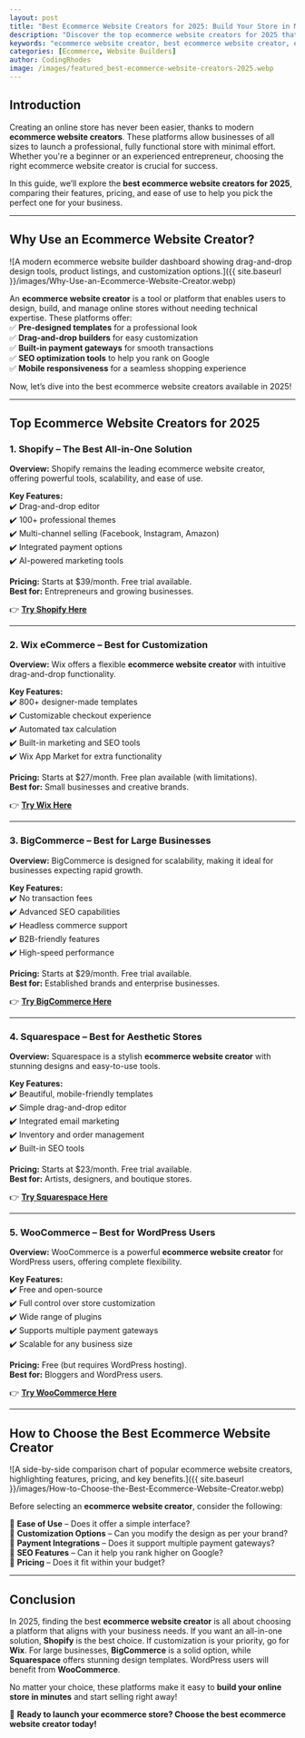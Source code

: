 ```yaml
---
layout: post
title: "Best Ecommerce Website Creators for 2025: Build Your Store in Minutes"
description: "Discover the top ecommerce website creators for 2025 that help you build an online store quickly and efficiently. Compare features, pricing, and benefits to choose the best platform for your business."
keywords: "ecommerce website creator, best ecommerce website creator, ecommerce website builder, online store builder, ecommerce platform 2025"
categories: [Ecommerce, Website Builders]
author: CodingRhodes
image: /images/featured_best-ecommerce-website-creators-2025.webp
---
```


## Introduction

Creating an online store has never been easier, thanks to modern **ecommerce website creators**. These platforms allow businesses of all sizes to launch a professional, fully functional store with minimal effort. Whether you're a beginner or an experienced entrepreneur, choosing the right ecommerce website creator is crucial for success.

In this guide, we’ll explore the **best ecommerce website creators for 2025**, comparing their features, pricing, and ease of use to help you pick the perfect one for your business.

---

## Why Use an Ecommerce Website Creator?

![A modern ecommerce website builder dashboard showing drag-and-drop design tools, product listings, and customization options.]({{ site.baseurl }}/images/Why-Use-an-Ecommerce-Website-Creator.webp)

An **ecommerce website creator** is a tool or platform that enables users to design, build, and manage online stores without needing technical expertise. These platforms offer:  
✅ **Pre-designed templates** for a professional look  
✅ **Drag-and-drop builders** for easy customization  
✅ **Built-in payment gateways** for smooth transactions  
✅ **SEO optimization tools** to help you rank on Google  
✅ **Mobile responsiveness** for a seamless shopping experience  

Now, let’s dive into the best ecommerce website creators available in 2025!

---

## Top Ecommerce Website Creators for 2025

### 1. **Shopify** – The Best All-in-One Solution

**Overview:** Shopify remains the leading ecommerce website creator, offering powerful tools, scalability, and ease of use.

**Key Features:**  
✔️ Drag-and-drop editor  
✔️ 100+ professional themes  
✔️ Multi-channel selling (Facebook, Instagram, Amazon)  
✔️ Integrated payment options  
✔️ AI-powered marketing tools  

**Pricing:** Starts at $39/month. Free trial available.  
**Best for:** Entrepreneurs and growing businesses.  

👉 **[Try Shopify Here](https://shopify.pxf.io/POrzKR)**

---

### 2. **Wix eCommerce** – Best for Customization

**Overview:** Wix offers a flexible **ecommerce website creator** with intuitive drag-and-drop functionality.

**Key Features:**  
✔️ 800+ designer-made templates  
✔️ Customizable checkout experience  
✔️ Automated tax calculation  
✔️ Built-in marketing and SEO tools  
✔️ Wix App Market for extra functionality  

**Pricing:** Starts at $27/month. Free plan available (with limitations).  
**Best for:** Small businesses and creative brands.  

👉 **[Try Wix Here](https://www.wix.com/ecommerce/website)**

---

### 3. **BigCommerce** – Best for Large Businesses

**Overview:** BigCommerce is designed for scalability, making it ideal for businesses expecting rapid growth.

**Key Features:**  
✔️ No transaction fees  
✔️ Advanced SEO capabilities  
✔️ Headless commerce support  
✔️ B2B-friendly features  
✔️ High-speed performance  

**Pricing:** Starts at $29/month. Free trial available.  
**Best for:** Established brands and enterprise businesses.  

👉 **[Try BigCommerce Here](https://www.bigcommerce.com/)**

---

### 4. **Squarespace** – Best for Aesthetic Stores

**Overview:** Squarespace is a stylish **ecommerce website creator** with stunning designs and easy-to-use tools.

**Key Features:**  
✔️ Beautiful, mobile-friendly templates  
✔️ Simple drag-and-drop editor  
✔️ Integrated email marketing  
✔️ Inventory and order management  
✔️ Built-in SEO tools  

**Pricing:** Starts at $23/month. Free trial available.  
**Best for:** Artists, designers, and boutique stores.  

👉 **[Try Squarespace Here](https://www.squarespace.com/ecommerce)**

---

### 5. **WooCommerce** – Best for WordPress Users

**Overview:** WooCommerce is a powerful **ecommerce website creator** for WordPress users, offering complete flexibility.

**Key Features:**  
✔️ Free and open-source  
✔️ Full control over store customization  
✔️ Wide range of plugins  
✔️ Supports multiple payment gateways  
✔️ Scalable for any business size  

**Pricing:** Free (but requires WordPress hosting).  
**Best for:** Bloggers and WordPress users.  

👉 **[Try WooCommerce Here](https://woocommerce.com/)**

---

## How to Choose the Best Ecommerce Website Creator

![A side-by-side comparison chart of popular ecommerce website creators, highlighting features, pricing, and key benefits.]({{ site.baseurl }}/images/How-to-Choose-the-Best-Ecommerce-Website-Creator.webp)

Before selecting an **ecommerce website creator**, consider the following:

🔹 **Ease of Use** – Does it offer a simple interface?  
🔹 **Customization Options** – Can you modify the design as per your brand?  
🔹 **Payment Integrations** – Does it support multiple payment gateways?  
🔹 **SEO Features** – Can it help you rank higher on Google?  
🔹 **Pricing** – Does it fit within your budget?  

---

## Conclusion

In 2025, finding the best **ecommerce website creator** is all about choosing a platform that aligns with your business needs. If you want an all-in-one solution, **Shopify** is the best choice. If customization is your priority, go for **Wix**. For large businesses, **BigCommerce** is a solid option, while **Squarespace** offers stunning design templates. WordPress users will benefit from **WooCommerce**.

No matter your choice, these platforms make it easy to **build your online store in minutes** and start selling right away!

🚀 **Ready to launch your ecommerce store? Choose the best ecommerce website creator today!**

